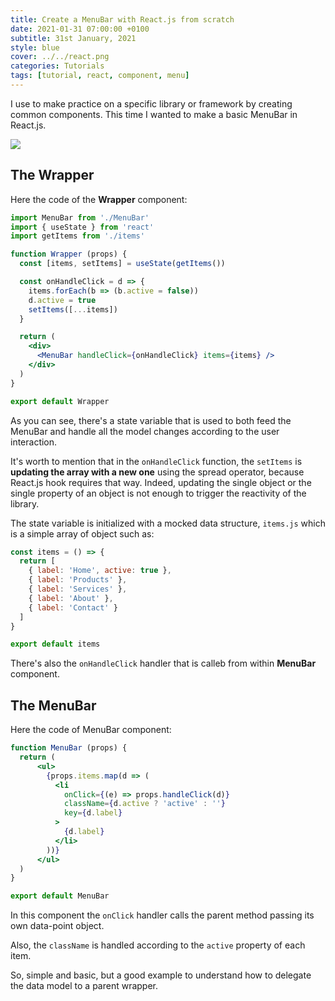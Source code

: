 ```yaml
---
title: Create a MenuBar with React.js from scratch
date: 2021-01-31 07:00:00 +0100
subtitle: 31st January, 2021
style: blue
cover: ../../react.png
categories: Tutorials
tags: [tutorial, react, component, menu]
---
```


I use to make practice on a specific library or framework by creating common components. This time I wanted to make a basic MenuBar in React.js.

![](/assets/posts/create-a-menu-bar-with-react-js-from-scratch/mock.gif)

## The Wrapper

Here the code of the **Wrapper** component:

```jsx
import MenuBar from './MenuBar'
import { useState } from 'react'
import getItems from './items'

function Wrapper (props) {
  const [items, setItems] = useState(getItems())

  const onHandleClick = d => {
    items.forEach(b => (b.active = false))
    d.active = true
    setItems([...items])
  }

  return (
    <div>
      <MenuBar handleClick={onHandleClick} items={items} />
    </div>
  )
}

export default Wrapper
```

As you can see, there's a state variable that is used to both feed the MenuBar and handle all the model changes according to the user interaction. 

It's worth to mention that in the `onHandleClick` function, the `setItems` is **updating the array with a new one** using the spread operator, because React.js hook requires that way. Indeed, updating the single object or the single property of an object is not enough to trigger the reactivity of the library.

The state variable is initialized with a mocked data structure, `items.js` which is a simple array of object such as:

```js
const items = () => {
  return [
    { label: 'Home', active: true },
    { label: 'Products' },
    { label: 'Services' },
    { label: 'About' },
    { label: 'Contact' }
  ]
}

export default items
```

There's also the `onHandleClick` handler that is calleb from within **MenuBar** component.

## The MenuBar

Here the code of MenuBar component:

```jsx
function MenuBar (props) {
  return (
      <ul>
        {props.items.map(d => (
          <li
            onClick={(e) => props.handleClick(d)}
            className={d.active ? 'active' : ''}
            key={d.label}
          >
            {d.label}
          </li>
        ))}
      </ul>
  )
}

export default MenuBar
```

In this component the `onClick` handler calls the parent method passing its own data-point object.

Also, the `className` is handled according to the `active` property of each item.

So, simple and basic, but a good example to understand how to delegate the data model to a parent wrapper.